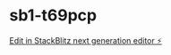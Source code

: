 # sb1-t69pcp

[Edit in StackBlitz next generation editor ⚡️](https://stackblitz.com/~/github.com/MontaserAlajamy/sb1-t69pcp)